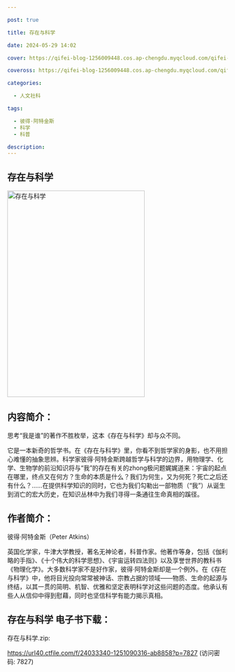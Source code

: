 ```yaml
---

post: true

title: 存在与科学

date: 2024-05-29 14:02

cover: https://qifei-blog-1256009448.cos.ap-chengdu.myqcloud.com/qifei-blog/659ba4f2871b83018a248746.jpg

coveross: https://qifei-blog-1256009448.cos.ap-chengdu.myqcloud.com/qifei-blog/659ba4f2871b83018a248746.jpg

categories:

  - 人文社科

tags:

  - 彼得·阿特金斯
  - 科学
  - 科普

description:
---
```


##  存在与科学

<img alt="存在与科学 " class="aligncenter loaded" data-was-processed="true" decoding="async" fetchpriority="high" height="471" src="https://qifei-blog-1256009448.cos.ap-chengdu.myqcloud.com/qifei-blog/659ba4f2871b83018a248746.jpg " style="cursor: zoom-in;" width="314"/>

## 内容简介：

思考“我是谁”的著作不胜枚举，这本《存在与科学》却与众不同。

它是一本新奇的哲学书。在《存在与科学》里，你看不到哲学家的身影，也不用担心难懂的抽象思辨。科学家彼得·阿特金斯跨越哲学与科学的边界，用物理学、化学、生物学的前沿知识将与“我”的存在有关的zhong极问题娓娓道来：宇宙的起点在哪里，终点又在何方？生命的本质是什么？我们为何生，又为何死？死亡之后还有什么？……在提供科学知识的同时，它也为我们勾勒出一部物质（“我”）从诞生到消亡的宏大历史，在知识丛林中为我们寻得一条通往生命真相的蹊径。

## 作者简介：

彼得·阿特金斯（Peter Atkins）

英国化学家，牛津大学教授，著名无神论者，科普作家。他著作等身，包括《伽利略的手指》、《十个伟大的科学思想》、《宇宙运转四法则》以及享誉世界的教科书《物理化学》。大多数科学家不是好作家，彼得·阿特金斯却是一个例外。在《存在与科学》中，他将目光投向常常被神话、宗教占据的领域——物质、生命的起源与终结，以其一贯的简明、机智、优雅和坚定表明科学对这些问题的态度。他承认有些人从信仰中得到慰藉，同时也坚信科学有能力揭示真相。

## 存在与科学 电子书下载：

存在与科学.zip: 

https://url40.ctfile.com/f/24033340-1251090316-ab8858?p=7827 (访问密码: 7827)
